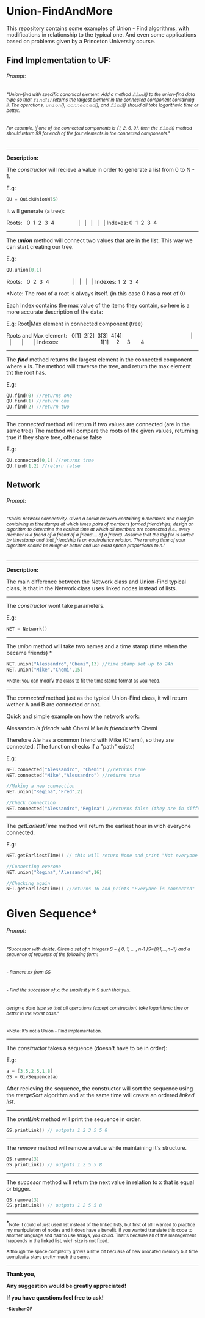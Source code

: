 # Union-FindAndMore
This repository contains some examples of Union - Find algorithms,  with modifications in relationship to the typical one. And even some applications based on problems given by a Princeton University course.

## Find Implementation to UF:
###### Prompt:

###### <sub>"Union-find with specific canonical element. Add a method 𝚏𝚒𝚗𝚍() to the union-find data type so that 𝚏𝚒𝚗𝚍(𝚒) returns the largest element in the connected component containing ii. The operations, 𝚞𝚗𝚒𝚘𝚗(), 𝚌𝚘𝚗𝚗𝚎𝚌𝚝𝚎𝚍(), and 𝚏𝚒𝚗𝚍() should all take logarithmic time or better.

###### <sub>For example, if one of the connected components is \{1, 2, 6, 9\}, then the 𝚏𝚒𝚗𝚍() method should return 99 for each of the four elements in the connected components."

---
**Description:**

The *constructor* will recieve a value in order to generate a list from 0 to N - 1.

E.g:
```swift
QU = QuickUnionW(5)
```
It will generate (a tree):
    
Roots:&nbsp;&nbsp; 0&nbsp; 1&nbsp; 2&nbsp; 3&nbsp; 4
&nbsp; &nbsp; &nbsp; &nbsp; &nbsp; &nbsp; &nbsp;&nbsp; | &nbsp; | &nbsp; | &nbsp; | &nbsp; |
Indexes: 0&nbsp; 1&nbsp; 2&nbsp; 3&nbsp; 4
    
---

The ***union*** method will connect two values that are in the list. This way we can start creating our tree.

E.g:
```swift
QU.union(0,1)
```
Roots:&nbsp;&nbsp; 0&nbsp;  2&nbsp; 3&nbsp; 4
&nbsp; &nbsp; &nbsp; &nbsp; &nbsp; &nbsp; &nbsp;&nbsp;  | &nbsp; | &nbsp; | &nbsp; |
Indexes: 1&nbsp;  2&nbsp; 3&nbsp; 4

*Note: The root of a root is always itself. (in this case 0 has a root of 0)

Each Index contains the max value of the items they contain, so here is a more accurate description of the data:

E.g:
        Root|Max element in connected component (tree)
        
Roots and Max element:&nbsp;&nbsp; 0[1]&nbsp;  2[2]&nbsp; 3[3]&nbsp; 4[4]
&nbsp; &nbsp; &nbsp; &nbsp; &nbsp; &nbsp; &nbsp; &nbsp; &nbsp; &nbsp; &nbsp; &nbsp; &nbsp; &nbsp; &nbsp; &nbsp; &nbsp; &nbsp; &nbsp; &nbsp; &nbsp; &nbsp; &nbsp;| &nbsp; &nbsp; &nbsp; | &nbsp; &nbsp; &nbsp; | &nbsp; &nbsp; &nbsp; |
Indexes: &nbsp; &nbsp; &nbsp; &nbsp; &nbsp; &nbsp; &nbsp; &nbsp; &nbsp; &nbsp; &nbsp; &nbsp; &nbsp; &nbsp;1[1] &nbsp; &nbsp; 2 &nbsp; &nbsp; 3 &nbsp; &nbsp; &nbsp; 4


---

The ***find*** method returns the largest element in the connected component where x is.
The method will traverse the tree, and return the max element tht the root has.

E.g:

```swift
QU.find(0) //returns one
QU.find(1) //return one
QU.find(2) //return two
```
---

The *connected* method will return if two values are connected (are in the same tree)
The method will compare the roots of the given values, returning true if they share tree, otherwise false

E.g:

```swift
QU.connected(0,1) //returns true
QU.find(1,2) //return false
```

## Network

###### Prompt:
###### <sub>"Social network connectivity. Given a social network containing *n* members and a log file containing *m* timestamps at which times pairs of members formed friendships, design an algorithm to determine the earliest time at which all members are connected (i.e., every member is a friend of a friend of a friend ... of a friend). Assume that the log file is sorted by timestamp and that friendship is an equivalence relation. The running time of your algorithm should be *mlogn* or better and use extra space proportional to *n*."

---
**Description:**

The main difference between the Network class and Union-Find typical class, is that in the Network class uses linked nodes instead of lists.

---
The *constructor* wont take parameters.

E.g:
```swift
NET = Network()
```

---

The *union* method will take two names and a time stamp (time when the became friends) *

```swift
NET.union("Alessandro","Chemi",13) //time stamp set up to 24h
NET.union("Mike","Chemi",15)
```

<sub>*Note: you can modify the class to fit the time stamp format as you need.

---

The *connected* method just as the typical Union-Find class, it will return wether A and B are connected or not.

Quick and simple example on how the network work:

Alessandro *is friends with* Chemi
Mike *is friends with* Chemi

Therefore Ale has a common friend with Mike (Chemi), so they are connected. (The function checks if a "path" exists)

E.g:

```swift
NET.connected("Alessandro", "Chemi") //returns true
NET.connected("Mike","Alessandro") //returns true

//Making a new connection
NET.union("Regina","Fred",2)

//Check connection
NET.connected("Alessandro","Regina") //returns false (they are in different "newtworks")
```

---

The *getEarliestTime* method will return the earliest hour in wich everyone connected.

E.g:

```swift
NET.getEarliestTime() // this will return None and print "Not everyone is connected"

//Connecting everone
NET.union("Regina","Alessandro",16)

//Checking again
NET.getEarliestTime() //returns 16 and prints "Everyone is connected"
```
# Given Sequence*

###### Prompt:

###### <sub>"Successor with delete. Given a set of *n* integers S = \{ 0, 1, ... , n-1 \}S={0,1,...,n−1} and a sequence of requests of the following form:

###### <sub>- Remove xx from SS
###### <sub>- Find the successor of *x*: the smallest *y* in S such that *y≥x*.

###### <sub>design a data type so that all operations (except construction) take logarithmic time or better in the worst case."

<sub>*Note: It's not a Union - Find implementation.

---

The *constructor* takes a sequence (doesn't have to be in order):

E.g:

```swift
a = [3,5,2,5,1,8]
GS = GivSequence(a)
````

After recieving the sequence, the constructor will sort the sequence using the *mergeSort* algorithm and at the same time will create an ordered *linked list*.

---

The *printLink* method will print the sequence in order.

```swift
GS.printLink() // outputs 1 2 3 5 5 8
```

---

The *remove* method will remove a value while maintaining it's structure.

```swift
GS.remove(3)
GS.printLink() // outputs 1 2 5 5 8
```

---

The *succesor* method will return the next value in relation to x that is equal or bigger.

```swift
GS.remove(3)
GS.printLink() // outputs 1 2 5 5 8
```
---

*<sub>Note: I could of just used list instead of the linked lists, but first of all I wanted to practice my manipulation of nodes and it does have a benefit. If you wanted translate this code to another language and had to use arrays, you could. That's because all of the management happends in the linked list, wich size is not fixed.

<sub>Although the space complexity grows a little bit becuase of new allocated memory but time complexity stays pretty much the same.

---

**Thank you,**

**Any suggestion would be greatly appreciated!**

**If you have questions feel free to ask!**

<sub>**-StephanGF**
